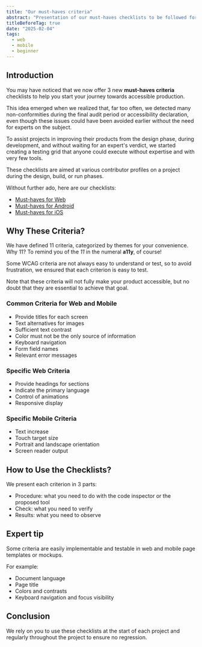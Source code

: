 ```yaml
---
title: "Our must-haves criteria"
abstract: "Presentation of our must-haves checklists to be followed for all web and mobile projects"
titleBeforeTag: true
date: "2025-02-04"
tags:
  - web
  - mobile
  - beginner
---
```


## Introduction
You may have noticed that we now offer 3 new **must-haves criteria** checklists to help you start your journey towards accessible production.

This idea emerged when we realized that, far too often, we detected many non-conformities during the final audit period or accessibility declaration, even though these issues could have been avoided earlier without the need for experts on the subject.

To assist projects in improving their products from the design phase, during development, and without waiting for an expert's verdict, we started creating a testing grid that anyone could execute without expertise and with very few tools.

These checklists are aimed at various contributor profiles on a project during the design, build, or run phases.

Without further ado, here are our checklists:

- <a href="https://a11y-guidelines.orange.com/en/web/must-haves-checklist/">Must-haves for Web</a>
- <a href="https://a11y-guidelines.orange.com/en/mobile/android/checklist/">Must-haves for Android</a>
- <a href="https://a11y-guidelines.orange.com/en/mobile/ios/">Must-haves for iOS</a>


## Why These Criteria?
We have defined 11 criteria, categorized by themes for your convenience. Why 11? To remind you of the _11_ in the numeral **a11y**, of course!

Some WCAG criteria are not always easy to understand or test, so to avoid frustration, we ensured that each criterion is easy to test.

Note that these criteria will not fully make your product accessible, but no doubt that they are essential to achieve that goal.

### Common Criteria for Web and Mobile
- Provide titles for each screen
- Text alternatives for images
- Sufficient text contrast
- Color must not be the only source of information
- Keyboard navigation
- Form field names
- Relevant error messages

### Specific Web Criteria
- Provide headings for sections
- Indicate the primary language
- Control of animations
- Responsive display

### Specific Mobile Criteria
- Text increase
- Touch target size
- Portrait and landscape orientation
- Screen reader output


## How to Use the Checklists?
We present each criterion in 3 parts:

- Procedure: what you need to do with the code inspector or the proposed tool
- Check: what you need to verify
- Results: what you need to observe


## Expert tip
Some criteria are easily implementable and testable in web and mobile page templates or mockups.

For example:
- Document language
- Page title
- Colors and contrasts
- Keyboard navigation and focus visibility


## Conclusion
We rely on you to use these checklists at the start of each project and regularly throughout the project to ensure no regression.